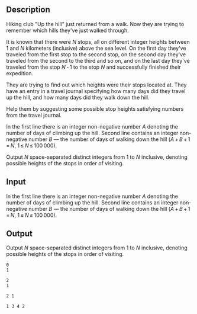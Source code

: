 ## Description

<div><p>Hiking club "Up the hill" just returned from a walk. Now they are trying to remember which hills they've just walked through.</p><p>It is known that there were <span class="tex-span"><i>N</i></span> stops, all on different integer heights between <span class="tex-span">1</span> and <span class="tex-span"><i>N</i></span> kilometers (inclusive) above the sea level. On the first day they've traveled from the first stop to the second stop, on the second day they've traveled from the second to the third and so on, and on the last day they've traveled from the stop <span class="tex-span"><i>N</i> - 1</span> to the stop <span class="tex-span"><i>N</i></span> and successfully finished their expedition.</p><p>They are trying to find out which heights were their stops located at. They have an entry in a travel journal specifying how many days did they travel up the hill, and how many days did they walk down the hill.</p><p>Help them by suggesting some possible stop heights satisfying numbers from the travel journal.</p></div><div class="input-specification"><p>In the first line there is an integer non-negative number <span class="tex-span"><i>A</i></span> denoting the number of days of climbing up the hill. Second line contains an integer non-negative number <span class="tex-span"><i>B</i></span>&nbsp;— the number of days of walking down the hill (<span class="tex-span"><i>A</i> + <i>B</i> + 1 = <i>N</i></span>, <span class="tex-span">1 ≤ <i>N</i> ≤ 100 000</span>).</p></div><div class="output-specification"><p>Output <span class="tex-span"><i>N</i></span> space-separated distinct integers from <span class="tex-span">1</span> to <span class="tex-span"><i>N</i></span> inclusive, denoting possible heights of the stops in order of visiting.</p></div>

## Input

<p>In the first line there is an integer non-negative number <span class="tex-span"><i>A</i></span> denoting the number of days of climbing up the hill. Second line contains an integer non-negative number <span class="tex-span"><i>B</i></span>&nbsp;— the number of days of walking down the hill (<span class="tex-span"><i>A</i> + <i>B</i> + 1 = <i>N</i></span>, <span class="tex-span">1 ≤ <i>N</i> ≤ 100 000</span>).</p>

## Output

<p>Output <span class="tex-span"><i>N</i></span> space-separated distinct integers from <span class="tex-span">1</span> to <span class="tex-span"><i>N</i></span> inclusive, denoting possible heights of the stops in order of visiting.</p>





```input1
0
1

```




```input2
2
1
```




```output1
2 1 

```




```output2
1 3 4 2
```


